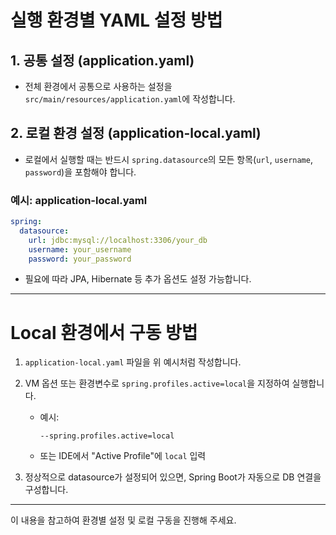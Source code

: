 # 실행 환경별 YAML 설정 방법

## 1. 공통 설정 (application.yaml)
- 전체 환경에서 공통으로 사용하는 설정을 `src/main/resources/application.yaml`에 작성합니다.

## 2. 로컬 환경 설정 (application-local.yaml)
- 로컬에서 실행할 때는 반드시 `spring.datasource`의 모든 항목(`url`, `username`, `password`)을 포함해야 합니다.

### 예시: application-local.yaml
```yaml
spring:
  datasource:
    url: jdbc:mysql://localhost:3306/your_db
    username: your_username
    password: your_password
```
- 필요에 따라 JPA, Hibernate 등 추가 옵션도 설정 가능합니다.

---

# Local 환경에서 구동 방법

1. `application-local.yaml` 파일을 위 예시처럼 작성합니다.
2. VM 옵션 또는 환경변수로 `spring.profiles.active=local`을 지정하여 실행합니다.
    - 예시:
      ```
      --spring.profiles.active=local
      ```
    - 또는 IDE에서 "Active Profile"에 `local` 입력

3. 정상적으로 datasource가 설정되어 있으면, Spring Boot가 자동으로 DB 연결을 구성합니다.

---

이 내용을 참고하여 환경별 설정 및 로컬 구동을 진행해 주세요.
